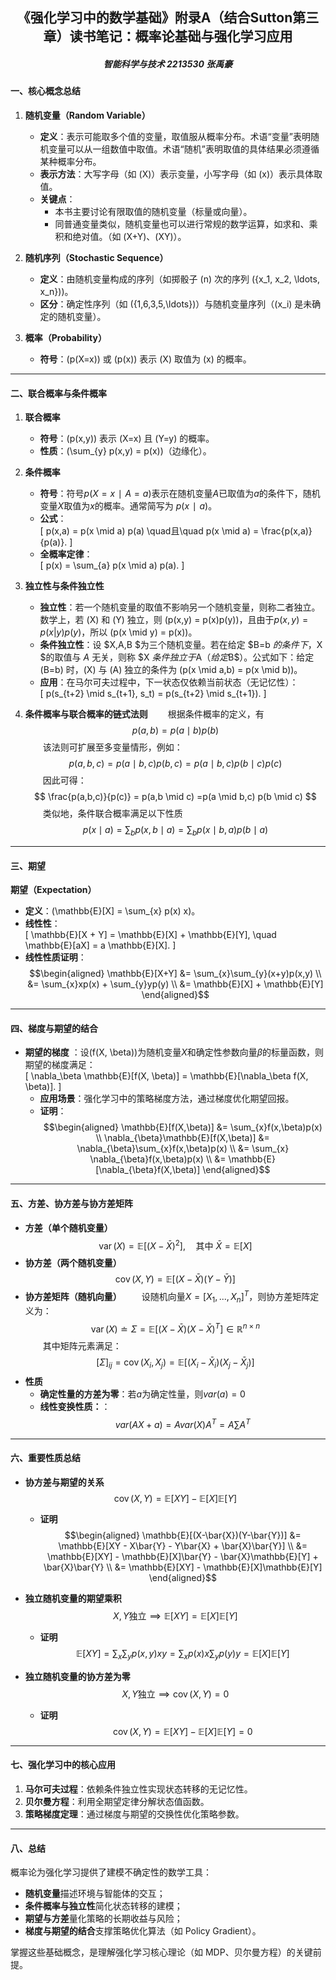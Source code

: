 ## <center>《强化学习中的数学基础》附录A（结合Sutton第三章）读书笔记：概率论基础与强化学习应用
##### <center> 智能科学与技术 2213530 张禹豪
#### **一、核心概念总结**
1. **随机变量（Random Variable）**  
   - **定义**：表示可能取多个值的变量，取值服从概率分布。术语“变量”表明随机变量可以从一组数值中取值。术语“随机”表明取值的具体结果必须遵循某种概率分布。 
   - **表示方法**：大写字母（如 \(X\)）表示变量，小写字母（如 \(x\)）表示具体取值。  
   - **关键点**：  
     - 本书主要讨论有限取值的随机变量（标量或向量）。  
     - 同普通变量类似，随机变量也可以进行常规的数学运算，如求和、乘积和绝对值。（如 \(X+Y\)、\(XY\)）。  

2. **随机序列（Stochastic Sequence）**  
   - **定义**：由随机变量构成的序列（如掷骰子 \(n\) 次的序列 \(\{x_1, x_2, \ldots, x_n\}\))。  
   - **区分**：确定性序列（如 \(\{1,6,3,5,\ldots\}\)）与随机变量序列（\(x_i\) 是未确定的随机变量）。  

3. **概率（Probability）**  
   - **符号**：\(p(X=x)\) 或 \(p(x)\) 表示 \(X\) 取值为 \(x\) 的概率。  

---

#### **二、联合概率与条件概率**
1. **联合概率**  
   - **符号**：\(p(x,y)\) 表示 \(X=x\) 且 \(Y=y\) 的概率。  
   - **性质**：\(\sum_{y} p(x,y) = p(x)\)（边缘化）。  

2. **条件概率**  
   - **符号**：符号$p(X=x∣A=a)$表示在随机变量$A$已取值为$a$的条件下，随机变量$X$取值为$x$的概率。通常简写为 $p(x∣a)$。
   - **公式**：  
     \[
     p(x,a) = p(x \mid a) p(a) \quad且\quad p(x \mid a) = \frac{p(x,a)}{p(a)}.
     \]
   - **全概率定律**：  
     \[
     p(x) = \sum_{a} p(x \mid a) p(a).
     \]

3. **独立性与条件独立性**  
   - **独立性**：若一个随机变量的取值不影响另一个随机变量，则称二者独立。数学上，若 \(X\) 和 \(Y\) 独立，则 \(p(x,y) = p(x)p(y)\)，且由于$p(x,y) = p(x|y)p(y)$，所以 \(p(x \mid y) = p(x)\)。  
   - **条件独立性**：设 $X,A,B $为三个随机变量。若在给定 $B=b $的条件下，$X $的取值与 $A$ 无关，则称 $X $条件独立于$A$（给定$B$）。公式如下：给定 \(B=b\) 时，\(X\) 与 \(A\) 独立的条件为 \(p(x \mid a,b) = p(x \mid b)\)。 
   - **应用**：在马尔可夫过程中，下一状态仅依赖当前状态（无记忆性）：  
     \[
     p(s_{t+2} \mid s_{t+1}, s_t) = p(s_{t+2} \mid s_{t+1}).
     \]
4. **条件概率与联合概率的链式法则**
&emsp;&emsp;根据条件概率的定义，有$$
p(a,b) = p(a \mid b) p(b) 
$$
&emsp;&emsp;该法则可扩展至多变量情形，例如：$$
p(a,b,c) = p(a \mid b,c) p(b,c) = p(a \mid b,c) p(b \mid c) p(c) 
$$
&emsp;&emsp;因此可得：$$
\frac{p(a,b,c)}{p(c)} = p(a,b \mid c) =p(a \mid b,c) p(b \mid c)
$$
&emsp;&emsp;类似地，条件联合概率满足以下性质$$
p(x \mid a) = \sum_bp(x,b \mid a) = \sum_bp(x \mid b,a) p(b \mid a)
$$
---

#### **三、期望**
**期望（Expectation）**  
   - **定义**：\(\mathbb{E}[X] = \sum_{x} p(x) x\)。  
   - **线性性**：  
     \[
     \mathbb{E}[X + Y] = \mathbb{E}[X] + \mathbb{E}[Y], \quad \mathbb{E}[aX] = a \mathbb{E}[X].
     \]
   - **线性性质证明**： $$\begin{aligned}
\mathbb{E}[X+Y] &= \sum_{x}\sum_{y}(x+y)p(x,y) \\
&= \sum_{x}xp(x) + \sum_{y}yp(y) \\
&= \mathbb{E}[X] + \mathbb{E}[Y]
\end{aligned}$$


---

#### **四、梯度与期望的结合**
- **期望的梯度** ：设\(f(X, \beta)\)为随机变量$X$和确定性参数向量$\beta$的标量函数，则期望的梯度满足：  
  \[
  \nabla_\beta \mathbb{E}[f(X, \beta)] = \mathbb{E}[\nabla_\beta f(X, \beta)].
  \]
  - **应用场景**：强化学习中的策略梯度方法，通过梯度优化期望回报。  
  - **证明**：$$\begin{aligned}
\mathbb{E}[f(X,\beta)] &= \sum_{x}f(x,\beta)p(x) \\
\nabla_{\beta}\mathbb{E}[f(X,\beta)] &= \nabla_{\beta}\sum_{x}f(x,\beta)p(x) \\
&= \sum_{x} \nabla_{\beta}f(x,\beta)p(x) \\
&= \mathbb{E}[\nabla_{\beta}f(X,\beta)]
\end{aligned}$$

---


#### **五、方差、协方差与协方差矩阵**
- **方差（单个随机变量）**
$$
\operatorname{var}(X) = \mathbb{E}[(X-\bar{X})^2], \quad \text{其中} \ \bar{X} = \mathbb{E}[X]
$$
- **协方差（两个随机变量）**
$$
\operatorname{cov}(X,Y) = \mathbb{E}[(X-\bar{X})(Y-\bar{Y})]
$$
- **协方差矩阵（随机向量）**
&emsp;&emsp;设随机向量$X = [X_1,...,X_n]^T$，则协方差矩阵定义为：
$$
\operatorname{var}(X) \doteq \Sigma = \mathbb{E}[(X-\bar{X})(X-\bar{X})^T] \in \mathbb{R}^{n \times n}
$$
&emsp;&emsp;其中矩阵元素满足：
$$
[\Sigma]_{ij} = \operatorname{cov}(X_i,X_j) = \mathbb{E}[(X_i-\bar{X}_i)(X_j-\bar{X}_j)]
$$
- **性质**
   - **确定性量的方差为零**：若$a$为确定性量，则$var(a)=0$ 
   - **线性变换性质：**：$$var(AX+a) = A var(X)A^T = A\sum A^T$$

---

#### **六、重要性质总结**
- **协方差与期望的关系**$$\operatorname{cov}(X,Y) = \mathbb{E}[XY] - \mathbb{E}[X]\mathbb{E}[Y]$$
   - **证明**$$\begin{aligned}
\mathbb{E}[(X-\bar{X})(Y-\bar{Y})] &= \mathbb{E}[XY - X\bar{Y} - Y\bar{X} + \bar{X}\bar{Y}] \\
&= \mathbb{E}[XY] - \mathbb{E}[X]\bar{Y} - \bar{X}\mathbb{E}[Y] + \bar{X}\bar{Y} \\
&= \mathbb{E}[XY] - \mathbb{E}[X]\mathbb{E}[Y]
\end{aligned}$$

- **独立随机变量的期望乘积**$$X,Y \text{独立} \implies \mathbb{E}[XY] = \mathbb{E}[X]\mathbb{E}[Y]$$
   - **证明**$$\mathbb{E}[XY] = \sum_{x}\sum_{y}p(x,y)xy = \sum_{x}p(x)x \sum_{y}p(y)y = \mathbb{E}[X]\mathbb{E}[Y]$$

- **独立随机变量的协方差为零**$$X,Y \text{独立} \implies \operatorname{cov}(X,Y) = 0$$
   - **证明**$$\operatorname{cov}(X,Y) = \mathbb{E}[XY] - \mathbb{E}[X]\mathbb{E}[Y] = 0$$

---

#### **七、强化学习中的核心应用**
1. **马尔可夫过程**：依赖条件独立性实现状态转移的无记忆性。  
2. **贝尔曼方程**：利用全期望定律分解状态值函数。  
3. **策略梯度定理**：通过梯度与期望的交换性优化策略参数。  

---

#### **八、总结**
概率论为强化学习提供了建模不确定性的数学工具：  
- **随机变量**描述环境与智能体的交互；  
- **条件概率与独立性**简化状态转移的建模；  
- **期望与方差**量化策略的长期收益与风险；  
- **梯度与期望的结合**支撑策略优化算法（如 Policy Gradient）。  

掌握这些基础概念，是理解强化学习核心理论（如 MDP、贝尔曼方程）的关键前提。